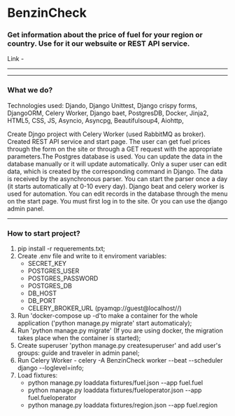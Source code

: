 # BenzinCheck
### Get information about the price of fuel for your region or country. Use for it our websuite or REST API service.
Link - 
___

___
### What we do?
Technologies used: Djando, Django Unittest, Django crispy forms, DjangoORM, Celery Worker, Django baet, PostgresDB, Docker, Jinja2, HTML5, CSS, JS, Asyncio, Asyncpg, Beautifulsoup4, Aiohttp,  

Create Djngo project with Celery Worker (used RabbitMQ as broker). Created REST API service and start page. The user can get fuel prices through the form on the site or through a GET request with the appropriate parameters.The Postgres database is used. You can update the data in the database manually or it will update automatically. Only a super user can edit data, which is created by the corresponding command in Django.
The data is received by the asynchronous parser. You can start the parser once a day (it starts automatically at 0-10 every day). Django beat and celery worker is used for automation.
You can edit records in the database through the menu on the start page. You must first log in to the site. Or you can use the django admin panel.
___
### How to start project?
1. pip install -r requerements.txt;
2. Create .env file and write to it enviroment variables:
	- SECRET_KEY
	- POSTGRES_USER
	- POSTGRES_PASSWORD
	- POSTGRES_DB
	- DB_HOST
	- DB_PORT
	- CELERY_BROKER_URL (pyamqp://guest@localhost//)
3. Run 'docker-compose up -d'to make a container for the whole application ('python manage.py migrate' start automaticaly);
4. Run 'python manage.py migrate' (If you are using docker, the migration takes place when the container is started);
5. Create superuser 'python manage.py createsuperuser' and add user's groups: guide and traveler in admin panel;
6. Run Celery Worker - celery -A BenzinCheck worker --beat --scheduler django --loglevel=info;
7. Load fixtures:
	- python manage.py loaddata fixtures/fuel.json --app fuel.fuel
	- python manage.py loaddata fixtures/fueloperator.json --app fuel.fueloperator
	- python manage.py loaddata fixtures/region.json --app fuel.region

